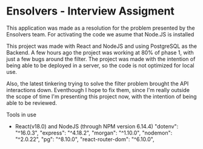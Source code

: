 # Ensolvers - Interview Assigment
This application was made as a resolution for the problem presented by the Ensolvers team. For activating the code we asume that Node.JS is installed

This project was made with React and NodeJS and using PostgreSQL as the Backend. A few hours ago the project was working at 80% of phase 1, with just a few bugs around the filter. The project was made with the intention of being able to be deployed in a server, so the code is not optimized for local use.

Also, the latest tinkering trying to solve the filter problem brought the API interactions down. Eventhough I hope to fix them, since I'm really outside the scope of time I'm presenting this project now, with the intention of being able to be reviewed.

Tools in use
- React(v18.0) and NodeJS (through NPM version 6.14.4)
    "dotenv": "^16.0.3",
    "express": "^4.18.2",
    "morgan": "^1.10.0",
    "nodemon": "^2.0.22",
    "pg": "^8.10.0",
    "react-router-dom": "^6.10.0",